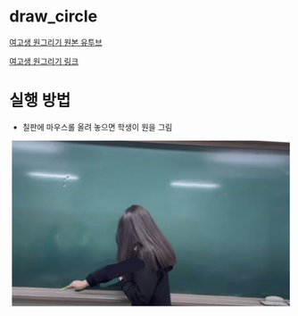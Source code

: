 # draw_circle

[여고생 원그리기 원본 유투브](https://www.youtube.com/watch?v=YdD2aYIhdvU)

[여고생 원그리기 링크](https://chung10kr.github.io/draw_circle/index.html)



# 실행 방법

 -  칠판에 마우스롤 올려 놓으면 학생이 원을 그림

![Img](./img.png)